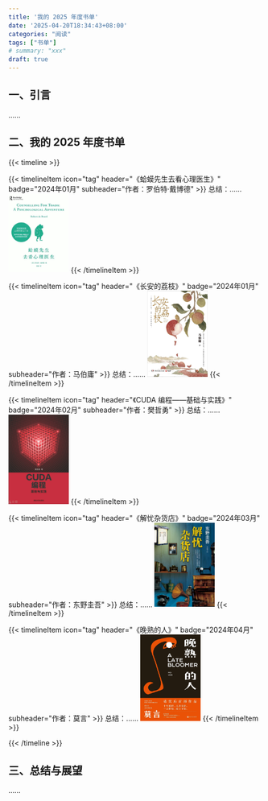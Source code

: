 ```yaml
---
title: '我的 2025 年度书单'
date: '2025-04-20T18:34:43+08:00'
categories: "阅读"
tags: ["书单"]
# summary: "xxx"
draft: true
---
```


## 一、引言

……

## 二、我的 2025 年度书单

{{< timeline >}}

{{< timelineItem icon="tag" header="《蛤蟆先生去看心理医生》" badge="2024年01月" subheader="作者：罗伯特·戴博德" >}}
总结：……
<img src="./images/蛤蟆先生去看心理医生.jpg" width="120" alt="book cover">
{{< /timelineItem >}}

{{< timelineItem icon="tag" header="《长安的荔枝》" badge="2024年01月" subheader="作者：马伯庸" >}}
总结：……
<img src="./images/长安的荔枝.jpg" width="120" alt="book cover">
{{< /timelineItem >}}

{{< timelineItem icon="tag" header="《CUDA 编程——基础与实践》" badge="2024年02月" subheader="作者：樊哲勇" >}}
总结：……
<img src="./images/CUDA编程——基础与实践.png" width="120" alt="book cover">
{{< /timelineItem >}}

{{< timelineItem icon="tag" header="《解忧杂货店》" badge="2024年03月" subheader="作者：东野圭吾" >}}
总结：……
<img src="./images/解忧杂货店.jpg" width="120" alt="book cover">
{{< /timelineItem >}}

{{< timelineItem icon="tag" header="《晚熟的人》" badge="2024年04月" subheader="作者：莫言" >}}
总结：……
<img src="./images/晚熟的人.jpg" width="120" alt="book cover">
{{< /timelineItem >}}

{{< /timeline >}}

## 三、总结与展望

……

